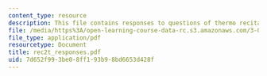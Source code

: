 ```yaml
---
content_type: resource
description: This file contains responses to questions of thermo recitation 2.
file: /media/https%3A/open-learning-course-data-rc.s3.amazonaws.com/3-012-fundamentals-of-materials-science-fall-2005/7d652f993be08ff193b98bd6653d428f_rec2t_responses.pdf
file_type: application/pdf
resourcetype: Document
title: rec2t_responses.pdf
uid: 7d652f99-3be0-8ff1-93b9-8bd6653d428f
---
```

